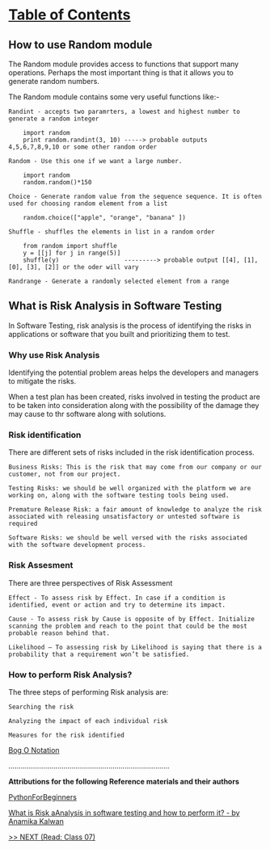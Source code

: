# [Table of Contents](https://wondwosentsige.github.io/code-401-reading-notes/Home)

## How to use Random module

The Random module provides access to functions that support many operations. Perhaps the most important thing is that it allows you to generate random numbers.

The Random module contains some very useful functions like:-

    Randint - accepts two paramrters, a lowest and highest number to generate a random integer

        import random
        print random.randint(3, 10) -----> probable outputs  4,5,6,7,8,9,10 or some other random order

    Random - Use this one if we want a large number.

        import random
        random.random()*150

    Choice - Generate random value from the sequence sequence. It is often used for choosing random element from a list

        random.choice(["apple", "orange", "banana" ])

    Shuffle - shuffles the elements in list in a random order

        from random import shuffle
        y = [[j] for j in range(5)]
        shuffle(y)                  ---------> probable output [[4], [1], [0], [3], [2]] or the oder will vary

    Randrange - Generate a randomly selected element from a range

## What is Risk Analysis in Software Testing

In Software Testing, risk analysis is the process of identifying the risks in applications or software that you built and prioritizing them to test.

### Why use Risk Analysis

Identifying the potential problem areas helps the developers and managers to mitigate the risks.

When a test plan has been created, risks involved in testing the product are to be taken into consideration along with the possibility of the damage they may cause to thr software along with solutions.

### Risk identification

There are different sets of risks included in the risk identification process.

    Business Risks: This is the risk that may come from our company or our customer, not from our project.

    Testing Risks: we should be well organized with the platform we are working on, along with the software testing tools being used.

    Premature Release Risk: a fair amount of knowledge to analyze the risk associated with releasing unsatisfactory or untested software is required

    Software Risks: we should be well versed with the risks associated with the software development process.

### Risk Assesment

There are three perspectives of Risk Assessment

    Effect - To assess risk by Effect. In case if a condition is identified, event or action and try to determine its impact.

    Cause - To assess risk by Cause is opposite of by Effect. Initialize scanning the problem and reach to the point that could be the most probable reason behind that.

    Likelihood – To assessing risk by Likelihood is saying that there is a probability that a requirement won’t be satisfied.

### How to perform Risk Analysis?

The three steps of performing Risk analysis are:

    Searching the risk

    Analyzing the impact of each individual risk

    Measures for the risk identified


[Bog O Notation](https://www.youtube.com/watch?v=v4cd1O4zkGw)





...............................................................................

__Attributions for the following Reference materials and their authors__

[PythonForBeginners](https://www.pythonforbeginners.com/random/how-to-use-the-random-module-in-python)

[What is Risk aAnalysis in software testing and how to perform it? - by Anamika Kalwan](https://www.edureka.co/blog/risk-analysis-in-software-testing/)


[>> NEXT (Read: Class 07)](https://wondwosentsige.github.io/code-401-reading-note/class-07)

